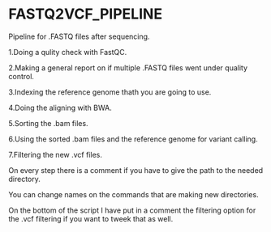 # FASTQ2VCF_PIPELINE
Pipeline for .FASTQ files after sequencing.

1.Doing a qulity check with FastQC.  

2.Making a general report on if multiple .FASTQ files went under quality control.  

3.Indexing the reference genome thath you are going to use.  

4.Doing the aligning with BWA.  

5.Sorting the .bam files.  

6.Using the sorted .bam files and the reference genome for variant calling.  

7.Filtering the new .vcf files.  

  



  On every step there is a comment if you have to give the path to the needed directory.

  You can change names on the commands that are making new directories.

  On the bottom of the script I have put in a comment the filtering option for the .vcf filtering if you want to tweek that as well.
